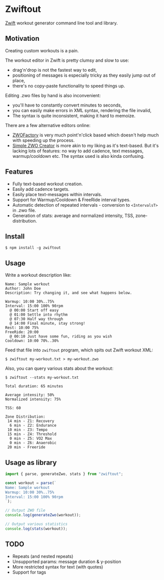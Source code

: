 # Zwiftout

[Zwift][] workout generator command line tool and library.

## Motivation

Creating custom workouts is a pain.

The workout editor in Zwift is pretty clumsy and slow to use:

- drag'n'drop is not the fastest way to edit,
- positioning of messages is especially tricky as they easily jump out of place,
- there's no copy-paste functionality to speed things up.

Editing .zwo files by hand is also inconvenient:

- you'll have to constantly convert minutes to seconds,
- you can easily make errors in XML syntax, rendering the file invalid,
- The syntax is quite inconsistent, making it hard to memoize.

There are a few alternative editors online:

- [ZWOFactory][] is very much point'n'click based which doesn't help much with speeding up the process.
- [Simple ZWO Creator][] is more akin to my liking as it's text-based.
  But it's lacking lots of features: no way to add cadence, text messages, warmup/cooldown etc.
  The syntax used is also kinda confusing.

## Features

- Fully text-based workout creation.
- Easily add cadence targets.
- Easily place text-messages within intervals.
- Support for Warmup/Cooldown & FreeRide interval types.
- Automatic detection of repeated intervals - conversion to `<IntervalsT>` in .zwo file.
- Generation of stats: average and normalized intensity, TSS, zone-distribution.

## Install

```
$ npm install -g zwiftout
```

## Usage

Write a workout description like:

```
Name: Sample workout
Author: John Doe
Description: Try changing it, and see what happens below.

Warmup: 10:00 30%..75%
Interval: 15:00 100% 90rpm
  @ 00:00 Start off easy
  @ 01:00 Settle into rhythm
  @ 07:30 Half way through
  @ 14:00 Final minute, stay strong!
Rest: 10:00 75%
FreeRide: 20:00
  @ 00:10 Just have some fun, riding as you wish
Cooldown: 10:00 70%..30%
```

Feed that file into `zwiftout` program, which spits out Zwift workout XML:

```
$ zwiftout my-workout.txt > my-workout.zwo
```

Also, you can query various stats about the workout:

```
$ zwiftout --stats my-workout.txt

Total duration: 65 minutes

Average intensity: 50%
Normalized intensity: 75%

TSS: 60

Zone Distribution:
 14 min - Z1: Recovery
  6 min - Z2: Endurance
 10 min - Z3: Tempo
 15 min - Z4: Threshold
  0 min - Z5: VO2 Max
  0 min - Z6: Anaerobic
 20 min - Freeride
```

## Usage as library

```js
import { parse, generateZwo, stats } from "zwiftout";

const workout = parse(`
Name: Sample workout
Warmup: 10:00 30%..75%
Interval: 15:00 100% 90rpm
`);

// Output ZWO file
console.log(generateZwo(workout));

// Output various statistics
console.log(stats(workout));
```

## TODO

- Repeats (and nested repeats)
- Unsupported params: message duration & y-position
- More restricted syntax for text (with quotes)
- Support for tags

[zwift]: https://zwift.com/
[zwofactory]: https://zwofactory.com/
[simple zwo creator]: https://zwifthacks.com/app/simple-zwo-creator/
